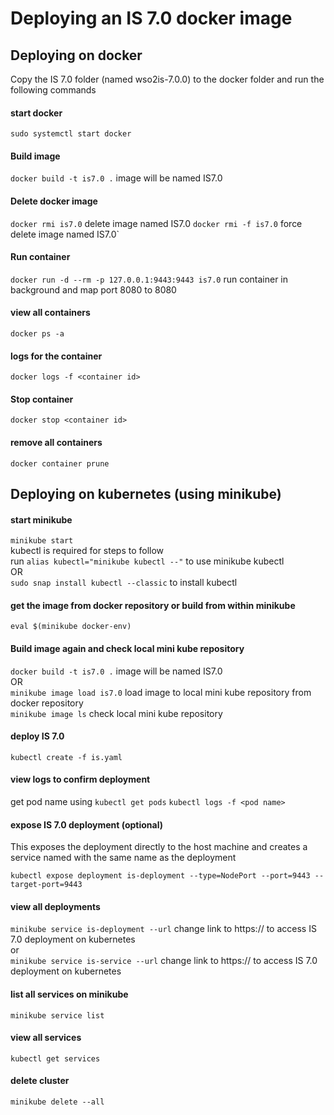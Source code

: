 # Deploying an IS 7.0 docker image

## Deploying on docker

Copy the IS 7.0 folder (named wso2is-7.0.0) to the docker folder and run the following commands

#### start docker

`sudo systemctl start docker`

#### Build image

`docker build -t is7.0 .` image will be named IS7.0

#### Delete docker image

`docker rmi is7.0` delete image named IS7.0
`docker rmi -f is7.0` force delete image named IS7.0`

#### Run container

`docker run -d --rm -p 127.0.0.1:9443:9443 is7.0` run container in background and map port 8080 to 8080

#### view all containers

`docker ps -a`

#### logs for the container

`docker logs -f <container id>`

#### Stop container

`docker stop <container id>`

#### remove all containers

`docker container prune`

## Deploying on kubernetes (using minikube)

#### start minikube

`minikube start` <br>
kubectl is required for steps to follow<br>
run `alias kubectl="minikube kubectl --"` to use minikube kubectl<br>
OR <br>
`sudo snap install kubectl --classic` to install kubectl

#### get the image from docker repository or build from within minikube

`eval $(minikube docker-env)`

#### Build image again and check local mini kube repository

`docker build -t is7.0 .` image will be named IS7.0 <br>
OR <br>
`minikube image load is7.0` load image to local mini kube repository from docker repository <br>
`minikube image ls` check local mini kube repository

#### deploy IS 7.0

`kubectl create -f is.yaml`

#### view logs to confirm deployment

get pod name using `kubectl get pods`
`kubectl logs -f <pod name>`

#### expose IS 7.0 deployment (optional)

This exposes the deployment directly to the host machine and creates a service named with the same name as the deployment

`kubectl expose deployment is-deployment --type=NodePort --port=9443 --target-port=9443`

#### view all deployments

`minikube service is-deployment --url` change link to https:// to access IS 7.0 deployment on kubernetes <br>
or <br>
`minikube service is-service --url` change link to https:// to access IS 7.0 deployment on kubernetes

#### list all services on minikube

`minikube service list`

#### view all services

`kubectl get services`

#### delete cluster

`minikube delete --all`
